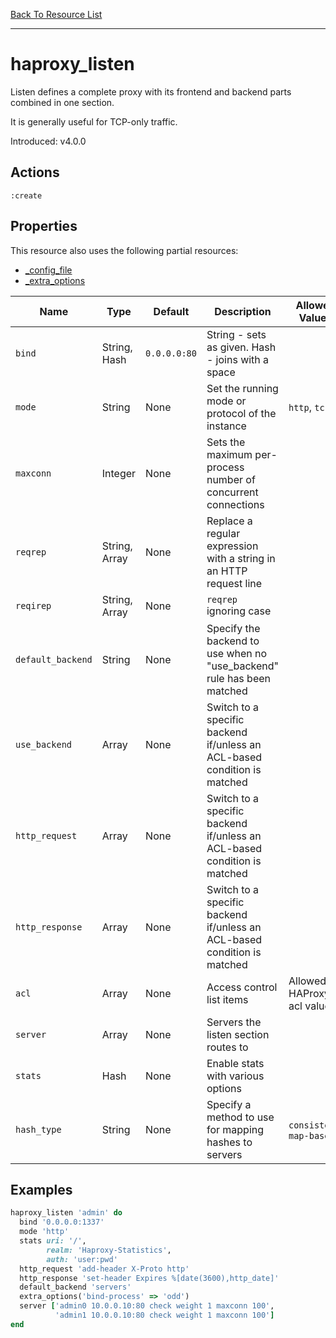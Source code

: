 [Back To Resource List](https://github.com/sous-chefs/haproxy#resources)

---

# haproxy_listen

Listen defines a complete proxy with its frontend and backend parts combined in one section.

It is generally useful for TCP-only traffic.

Introduced: v4.0.0

## Actions

`:create`

## Properties

This resource also uses the following partial resources:

* [_config_file](https://github.com/sous-chefs/haproxy/tree/master/documentation/partial_config_file.md)
* [_extra_options](https://github.com/sous-chefs/haproxy/tree/master/documentation/partial_extra_options.md)

| Name              | Type          | Default      | Description                                                              | Allowed Values             |
| ----------------- | ------------- | ------------ | ------------------------------------------------------------------------ | -------------------------- |
| `bind`            | String, Hash  | `0.0.0.0:80` | String - sets as given. Hash - joins with a space                        |
| `mode`            | String        | None         | Set the running mode or protocol of the instance                         | `http`, `tcp`              |
| `maxconn`         | Integer       | None         | Sets the maximum per-process number of concurrent connections            |
| `reqrep`          | String, Array | None         | Replace a regular expression with a string in an HTTP request line       |
| `reqirep`         | String, Array | None         | `reqrep` ignoring case                                                   |
| `default_backend` | String        | None         | Specify the backend to use when no "use_backend" rule has been matched   |
| `use_backend`     | Array         | None         | Switch to a specific backend if/unless an ACL-based condition is matched |
| `http_request`    | Array         | None         | Switch to a specific backend if/unless an ACL-based condition is matched |
| `http_response`   | Array         | None         | Switch to a specific backend if/unless an ACL-based condition is matched |
| `acl`             | Array         | None         | Access control list items                                                | Allowed HAProxy acl values |
| `server`          | Array         | None         | Servers the listen section routes to                                     |
| `stats`           | Hash          | None         | Enable stats with various options                                        |
| `hash_type`       | String        | None         | Specify a method to use for mapping hashes to servers                    | `consistent`, `map-based`  |

## Examples

```ruby
haproxy_listen 'admin' do
  bind '0.0.0.0:1337'
  mode 'http'
  stats uri: '/',
        realm: 'Haproxy-Statistics',
        auth: 'user:pwd'
  http_request 'add-header X-Proto http'
  http_response 'set-header Expires %[date(3600),http_date]'
  default_backend 'servers'
  extra_options('bind-process' => 'odd')
  server ['admin0 10.0.0.10:80 check weight 1 maxconn 100',
          'admin1 10.0.0.10:80 check weight 1 maxconn 100']
end
```
